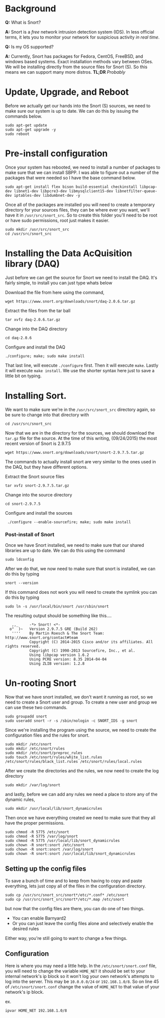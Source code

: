 # Background
  **Q:**  What is Snort? 

  **A:** Snort is a *free* network intrusion detection system (IDS). In less official terms, it lets you to monitor your network for suspicious activity *in real time*. 


  **Q:** Is my OS supported?

  **A:** Currently, Snort has packages for Fedora, CentOS, FreeBSD, and windows based systems. Exact installation methods vary between OSes. We will be installing directly from the source files for Snort (S). So this means we can support many more distros.
**TL;DR** *Probably*

# Update, Upgrade, and Reboot
Before we actually get our hands into the Snort (S) sources, we need to make sure our system is up to date. We can do this by issuing the commands below.

    sudo apt-get update
    sudo apt-get upgrade -y
    sudo reboot
 
# Pre-install configuration
Once your system has rebooted, we need to install a number of packages to make sure that we can install SBPP. I was able to figure out a number of the packages that were needed so I have the base command below.

    sudo apt-get install flex bison build-essential checkinstall libpcap-dev libnet1-dev libpcre3-dev libmysqlclient15-dev libnetfilter-queue-dev iptables-dev libdumbnet-dev -y

Once all of the packages are installed you will need to create a temporary directory for your sources files, they can be where ever you want, we'll have it in `/usr/src/snort_src`. So to create this folder you'll need to be root or have sudo permissions, root just makes it easier.
 
    sudo mkdir /usr/src/snort_src
    cd /usr/src/snort_src

# Installing the Data AcQuisition library (DAQ)
Just before we can get the source for Snort we need to install the DAQ. It's fairly simple, to install you can just type whats below

Download the file from here using the command, 

    wget https://www.snort.org/downloads/snort/daq-2.0.6.tar.gz

Extract the files from the tar ball

    tar xvfz daq-2.0.6.tar.gz

Change into the DAQ directory

    cd daq-2.0.6

Configure and install the DAQ

    ./configure; make; sudo make install

That last line, will execute `./configure` first. Then it will execute `make`. Lastly it will execute `make install`. We use the shorter syntax here just to save a little bit on typing.

# Installing Sort.

We want to make sure we're in the `/usr/src/snort_src` directory again, so be sure to change into that directory with

    cd /usr/src/snort_src

Now that we are in the directory for the sources, we should download the `tar.gz` file for the source. At the time of this writing, (09/24/2015) the most recent version of Snort is 2.9.7.5

    wget https://www.snort.org/downloads/snort/snort-2.9.7.5.tar.gz

The commands to actually install snort are very similar to the ones used in the DAQ, but they have different options.

Extract the Snort source files
    
    tar xvfz snort-2.9.7.5.tar.gz

Change into the source directory

    cd snort-2.9.7.5

Configure and install the sources

     ./configure --enable-sourcefire; make; sudo make install

### Post-install of Snort
Once we have Snort installed, we need to make sure that our shared libraries are up to date. We can do this using the command 
   
    sudo ldconfig

After we do that, we now need to make sure that snort is installed, we can do this by typing

    snort --version


If this command does not work you will need to create the symlink you can do this by typing

    sudo ln -s /usr/local/bin/snort /usr/sbin/snort

The resulting output should be something like this....

       ,,_     -*> Snort! <*-
      o"  )~   Version 2.9.7.5 GRE (Build 262)
       ''''    By Martin Roesch & The Snort Team: http://www.snort.org/contact#team
               Copyright (C) 2014-2015 Cisco and/or its affiliates. All rights reserved.
               Copyright (C) 1998-2013 Sourcefire, Inc., et al.
               Using libpcap version 1.6.2
               Using PCRE version: 8.35 2014-04-04
               Using ZLIB version: 1.2.8

# Un-rooting Snort
Now that we have snort installed, we don't want it running as root, so we need to create a Snort user and group. To create a new user and group we can use these two commands.

    sudo groupadd snort
    sudo useradd snort -r -s /sbin/nologin -c SNORT_IDS -g snort

Since we're installing the program using the source, we need to create the configuration files and the rules for snort.

    sudo mkdir /etc/snort
    sudo mkdir /etc/snort/rules
    sudo mkdir /etc/snort/preproc_rules
    sudo touch /etc/snort/rules/white_list.rules /etc/snort/rules/black_list.rules /etc/snort/rules/local.rules

After we create the directories and the rules, we now need to create the log directory

    sudo mkdir /var/log/snort

and lastly, before we can add any rules we need a place to store any of the dynamic rules,

    sudo mkdir /usr/local/lib/snort_dynamicrules

Then once we have everything created we need to make sure that they all have the proper permissions.

    sudo chmod -R 5775 /etc/snort
    sudo chmod -R 5775 /var/log/snort
    sudo chmod -R 5775 /usr/local/lib/snort_dynamicrules
    sudo chown -R snort:snort /etc/snort
    sudo chown -R snort:snort /var/log/snort
    sudo chown -R snort:snort /usr/local/lib/snort_dynamicrules

## Setting up the config files

To save a bunch of time and to keep from having to copy and paste everything, lets just copy all of the files in the configuration directory.

    sudo cp /usr/src/snort_src/snort*/etc/*.conf* /etc/snort
    sudo cp /usr/src/snort_src/snort*/etc/*.map /etc/snort

but now that the config files are there, you can do one of two things. 

  *  You can enable Barnyard2
  *  Or you can just leave the config files alone and selectively enable the desired rules

Either way, you're still going to want to change a few things.

## Configuration

Here is where you may need a little help. In the `/etc/snort/snort.conf` file, you will need to change the variable `HOME_NET` it should be set to your internal network's ip block so it won't log your own network's attempts to log into the server. This may be `10.0.0.0/24` or `192.168.1.0/8`. So on line 45 of `/etc/snort/snort.conf` change the value of `HOME_NET` to that value of your network's ip block. 

ex.

    ipvar HOME_NET 192.168.1.0/8



